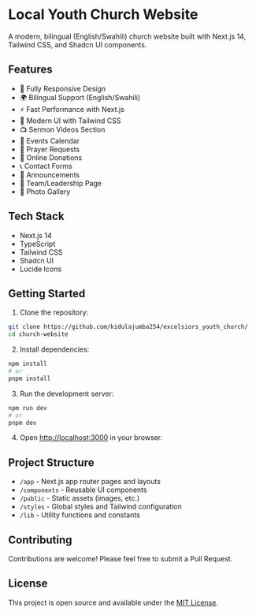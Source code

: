 # Local Youth Church Website

A modern, bilingual (English/Swahili) church website built with Next.js 14, Tailwind CSS, and Shadcn UI components.

## Features

- 📱 Fully Responsive Design
- 🌍 Bilingual Support (English/Swahili)
- ⚡ Fast Performance with Next.js
- 🎨 Modern UI with Tailwind CSS
- 📺 Sermon Videos Section
- 📅 Events Calendar
- 🙏 Prayer Requests
- 💝 Online Donations
- 📞 Contact Forms
- 📰 Announcements
- 👥 Team/Leadership Page
- 📸 Photo Gallery

## Tech Stack

- Next.js 14
- TypeScript
- Tailwind CSS
- Shadcn UI
- Lucide Icons

## Getting Started

1. Clone the repository:
```bash
git clone https://github.com/kidulajumba254/excelsiors_youth_church/
cd church-website
```

2. Install dependencies:
```bash
npm install
# or
pnpm install
```

3. Run the development server:
```bash
npm run dev
# or
pnpm dev
```

4. Open [http://localhost:3000](http://localhost:3000) in your browser.

## Project Structure

- `/app` - Next.js app router pages and layouts
- `/components` - Reusable UI components
- `/public` - Static assets (images, etc.)
- `/styles` - Global styles and Tailwind configuration
- `/lib` - Utility functions and constants

## Contributing

Contributions are welcome! Please feel free to submit a Pull Request.

## License

This project is open source and available under the [MIT License](LICENSE).
